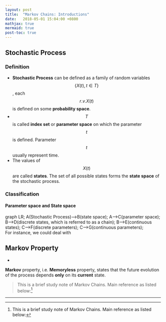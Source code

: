 ```yaml
---
layout: post
title:  "Markov Chains: Introductions"
date:   2018-05-01 15:04:00 +0800
mathjax: true
mermaid: true
post-toc: true
---
```


## Stochastic Process
### Definition
* **Stochastic Process** can be defined as a family of random variables
$$\{X(t), t\in T\}$$, each $$r.v. X(t)$$ is defined on some **probability space**.
* $$T$$ is called **index set** or **parameter space** on which the parameter
$$t$$ is defined. Parameter $$t$$ usually represent time.
* The values of $$X(t)$$ are called **states**. The set of all possible states
forms the **state space** of the stochastic process.

### Classification
#### Parameter space and State space
<div class="mermaid">
graph LR;
    A(Stochastic Process)-->B(state space);
    A-->C(parameter space);
    B-->D(discrete states, which is referred to as a chain);
    B-->E(continuous states);
    C-->F(discrete parameters);
    C-->G(continuous parameters);
</div>
For instance, we could deal with

## Markov Property
*
**Markov** property, i.e. **Memoryless** property, states that the future evolution of
the process depends **only** on its **current** state.





> This is a brief study note of Markov Chains. Main reference as listed below:[^1]

***
[^1]: This is a brief study note of Markov Chains. Main reference as listed below:
